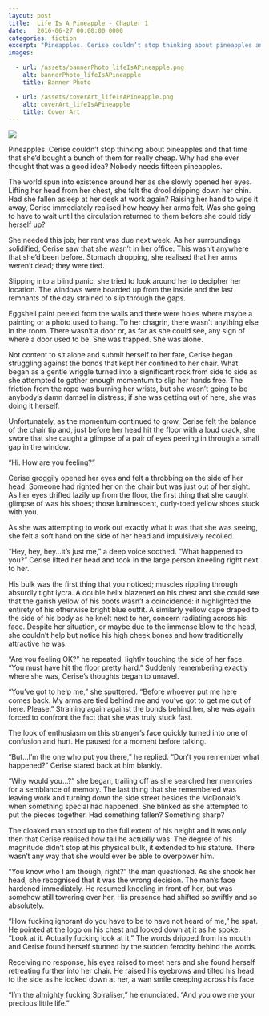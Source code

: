 ```yaml
---
layout: post
title:  Life Is A Pineapple - Chapter 1
date:   2016-06-27 00:00:00 0000
categories: fiction
excerpt: "Pineapples. Cerise couldn’t stop thinking about pineapples and that time that she’d bought a bunch of them for really cheap."
images:

  - url: /assets/bannerPhoto_lifeIsAPineapple.png
    alt: bannerPhoto_lifeIsAPineapple
    title: Banner Photo

  - url: /assets/coverArt_lifeIsAPineapple.png
    alt: coverArt_lifeIsAPineapple
    title: Cover Art
---
```


<img class="bannerPhoto" src="{{ site.url }}/assets/bannerPhoto_lifeIsAPineapple.png" />

Pineapples. Cerise couldn’t stop thinking about pineapples and that time that she’d bought a bunch of them for really cheap. Why had she ever thought that was a good idea? Nobody needs fifteen pineapples.

The world spun into existence around her as she slowly opened her eyes. Lifting her head from her chest, she felt the drool dripping down her chin. Had she fallen asleep at her desk at work again? Raising her hand to wipe it away, Cerise immediately realised how heavy her arms felt. Was she going to have to wait until the circulation returned to them before she could tidy herself up?

She needed this job; her rent was due next week. As her surroundings solidified, Cerise saw that she wasn’t in her office. This wasn’t anywhere that she’d been before. Stomach dropping, she realised that her arms weren’t dead; they were tied.

Slipping into a blind panic, she tried to look around her to decipher her location. The windows were boarded up from the inside and the last remnants of the day strained to slip through the gaps.

Eggshell paint peeled from the walls and there were holes where maybe a painting or a photo used to hang. To her chagrin, there wasn’t anything else in the room. There wasn’t a door or, as far as she could see, any sign of where a door used to be. She was trapped. She was alone.

Not content to sit alone and submit herself to her fate, Cerise began struggling against the bonds that kept her confined to her chair. What began as a gentle wriggle turned into a significant rock from side to side as she attempted to gather enough momentum to slip her hands free. The friction from the rope was burning her wrists, but she wasn’t going to be anybody’s damn damsel in distress; if she was getting out of here, she was doing it herself.

Unfortunately, as the momentum continued to grow, Cerise felt the balance of the chair tip and, just before her head hit the floor with a loud crack, she swore that she caught a glimpse of a pair of eyes peering in through a small gap in the window.

“Hi. How are you feeling?”

Cerise groggily opened her eyes and felt a throbbing on the side of her head. Someone had righted her on the chair but was just out of her sight. As her eyes drifted lazily up from the floor, the first thing that she caught glimpse of was his shoes; those luminescent, curly-toed yellow shoes stuck with you.

As she was attempting to work out exactly what it was that she was seeing, she felt a soft hand on the side of her head and impulsively recoiled.

“Hey, hey, hey…it’s just me,” a deep voice soothed. “What happened to you?” Cerise lifted her head and took in the large person kneeling right next to her.

His bulk was the first thing that you noticed; muscles rippling through absurdly tight lycra. A double helix blazened on his chest and she could see that the garish yellow of his boots wasn’t a coincidence: it highlighted the entirety of his otherwise bright blue outfit. A similarly yellow cape draped to the side of his body as he knelt next to her, concern radiating across his face. Despite her situation, or maybe due to the immense blow to the head, she couldn’t help but notice his high cheek bones and how traditionally attractive he was.

“Are you feeling OK?” he repeated, lightly touching the side of her face. “You must have hit the floor pretty hard.” Suddenly remembering exactly where she was, Cerise’s thoughts began to unravel.

“You’ve got to help me,” she sputtered. “Before whoever put me here comes back. My arms are tied behind me and you’ve got to get me out of here. Please.” Straining again against the bonds behind her, she was again forced to confront the fact that she was truly stuck fast.

The look of enthusiasm on this stranger’s face quickly turned into one of confusion and hurt. He paused for a moment before talking.

“But…I’m the one who put you there,” he replied. “Don’t you remember what happened?” Cerise stared back at him blankly.

“Why would you…?” she began, trailing off as she searched her memories for a semblance of memory. The last thing that she remembered was leaving work and turning down the side street besides the McDonald’s when something special had happened. She blinked as she attempted to put the pieces together. Had something fallen? Something sharp?

The cloaked man stood up to the full extent of his height and it was only then that Cerise realised how tall he actually was. The degree of his magnitude didn’t stop at his physical bulk, it extended to his stature. There wasn’t any way that she would ever be able to overpower him.

“You know who I am though, right?” the man questioned. As she shook her head, she recognised that it was the wrong decision. The man’s face hardened immediately. He resumed kneeling in front of her, but was somehow still towering over her. His presence had shifted so swiftly and so absolutely.

“How fucking ignorant do you have to be to have not heard of me,” he spat. He pointed at the logo on his chest and looked down at it as he spoke. “Look at it. Actually fucking look at it.” The words dripped from his mouth and Cerise found herself stunned by the sudden ferocity behind the words.

Receiving no response, his eyes raised to meet hers and she found herself retreating further into her chair. He raised his eyebrows and tilted his head to the side as he looked down at her, a wan smile creeping across his face.

“I’m the almighty fucking Spiraliser,” he enunciated. “And you owe me your precious little life.”
